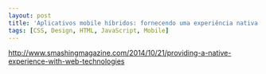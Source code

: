 ```yaml
---
layout: post
title: 'Aplicativos mobile híbridos: fornecendo uma experiência nativa com tecnologias web'
tags: [CSS, Design, HTML, JavaScript, Mobile]
---
```


<http://www.smashingmagazine.com/2014/10/21/providing-a-native-experience-with-web-technologies>
